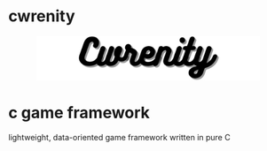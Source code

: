 # cwrenity

<p align="center">
<img src="resources/banner.png" alt="cwrenity logo" width="80%" height="80%">
</p>

# c game framework
lightweight, data-oriented game framework written in pure C
